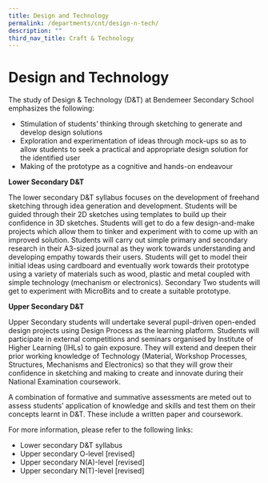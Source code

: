 ```yaml
---
title: Design and Technology
permalink: /departments/cnt/design-n-tech/
description: ""
third_nav_title: Craft & Technology
---
```


# Design and Technology
The study of Design & Technology (D&T) at Bendemeer Secondary School emphasizes the following:

* Stimulation of students’ thinking through sketching to generate and develop design solutions
* Exploration and experimentation of ideas through mock-ups so as to allow students to seek a practical and appropriate design solution for the identified user 
* Making of the prototype as a cognitive and hands-on endeavour
 
**Lower Secondary D&T**

The lower secondary D&T syllabus focuses on the development of freehand sketching through idea generation and development. Students will be guided through their 2D sketches using templates to build up their confidence in 3D sketches. Students will get to do a few design-and-make projects which allow them to tinker and experiment with to come up with an improved solution. Students will carry out simple primary and secondary research in their A3-sized journal as they work towards understanding and developing empathy towards their users. Students will get to model their initial ideas using cardboard and eventually work towards their prototype using a variety of materials such as wood, plastic and metal coupled with simple technology (mechanism or electronics). Secondary Two students will get to experiment with MicroBits and to create a suitable prototype.

**Upper Secondary D&T**

Upper Secondary students will undertake several pupil-driven open-ended design projects using Design Process as the learning platform. Students will participate in external competitions and seminars organised by Institute of Higher Learning (IHLs) to gain exposure. They will extend and deepen their prior working knowledge of Technology (Material, Workshop Processes, Structures, Mechanisms and Electronics) so that they will grow their confidence in sketching and making to create and innovate during their National Examination coursework. 

A combination of formative and summative assessments are meted out to assess students’ application of knowledge and skills and test them on their concepts learnt in D&T. These include a written paper and coursework. 
 
For more information, please refer to the following links: 
* Lower secondary D&T syllabus
* Upper secondary O-level [revised]
* Upper secondary N(A)-level [revised]
* Upper secondary N(T)-level [revised]